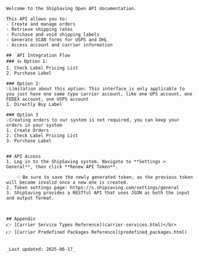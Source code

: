     Welcome to the ShipSaving Open API documentation.

    This API allows you to:
    - Create and manage orders
    - Retrieve shipping rates
    - Purchase and void shipping labels
    - Generate SCAN forms for USPS and DHL
    - Access account and carrier information
    
    ##  API Integration Flow
    ### 👍 Option 1:
    1. Check Label Pricing List
    2. Purchase Label
    
    ### Option 2:
    💡Limitation about this option: This interface is only applicable to you just have one same type carrier account, like one UPS account, one FEDEX account, one USPS account
    1. Directly Buy Label

    ### Option 3 
    💡Creating orders to our system is not required, you can keep your orders in your system
    1. Create Orders
    2. Check Label Pricing List
    3. Purchase Label
    
    
    ## API Access
    1. Log in to the ShipSaving system. Navigate to **Settings > General**, then click **Renew API Token**. 
        
        💡 Be sure to save the newly generated token, as the previous token will become invalid once a new one is created.
    2. Token settings page: https://s.shipsaving.com/settings/general
    3. ShipSaving provides a RESTful API that uses JSON as both the input and output format.
    

    
    ## Appendix
    👉 [Carrier Service Types Reference](carrier-services.html)</br>
    👉 [Carrier Predefined Packages Reference](predefined_packages.html)


    _Last updated: 2025-06-17_